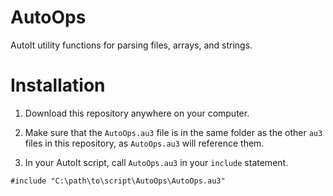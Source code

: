 # AutoOps
AutoIt utility functions for parsing files, arrays, and strings.

# Installation

1. Download this repository anywhere on your computer. 

2. Make sure that the `AutoOps.au3` file is in the same folder as the other `au3` files in this repository, as `AutoOps.au3` will reference them.

3. In your AutoIt script, call `AutoOps.au3` in your `include` statement.

```AutoIt
#include "C:\path\to\script\AutoOps\AutoOps.au3"
```